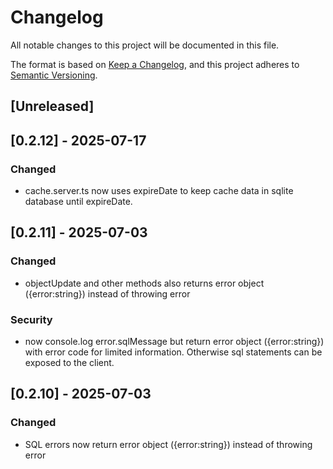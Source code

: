 # Changelog

All notable changes to this project will be documented in this file.

The format is based on [Keep a Changelog](https://keepachangelog.com/en/1.0.0/),
and this project adheres to [Semantic Versioning](https://semver.org/spec/v2.0.0.html).

## [Unreleased]

## [0.2.12] - 2025-07-17

### Changed

- cache.server.ts now uses expireDate to keep cache data in sqlite database until expireDate.

## [0.2.11] - 2025-07-03

### Changed

- objectUpdate and other methods also returns error object ({error:string}) instead of throwing error

### Security

- now console.log error.sqlMessage but return error object ({error:string}) with error code for limited information. Otherwise sql statements can be exposed to the client.

## [0.2.10] - 2025-07-03

### Changed

- SQL errors now return error object ({error:string}) instead of throwing error
